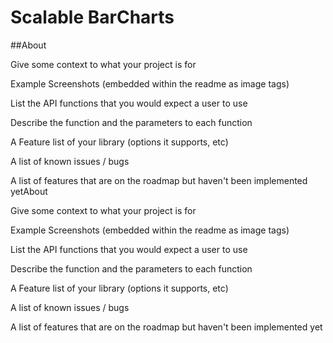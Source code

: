 # Scalable BarCharts

##About

Give some context to what your project is for

Example Screenshots (embedded within the readme as image tags)

List the API functions that you would expect a user to use

Describe the function and the parameters to each function

A Feature list of your library (options it supports, etc)

A list of known issues / bugs

A list of features that are on the roadmap but haven't been implemented yetAbout

Give some context to what your project is for

Example Screenshots (embedded within the readme as image tags)

List the API functions that you would expect a user to use

Describe the function and the parameters to each function

A Feature list of your library (options it supports, etc)

A list of known issues / bugs

A list of features that are on the roadmap but haven't been implemented yet
